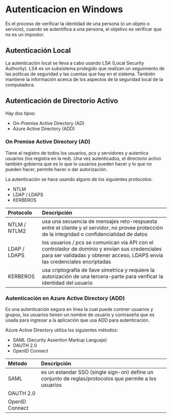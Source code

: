 # Autenticacion en Windows

Es el proceso de verificar la identidad de una persona (o un objeto o servicio), cuando se autentifica a una persona, el objetivo es verificar que no es un impostor.

## Autenticación Local
La autenticación local se lleva a cabo usando LSA (Local Security Authority). LSA es un subsistema protegido que realizan un seguimiento de las polítcas de seguridad y las cuentas que hay en el sistema. También mantiene la información acerca de los aspectos de la seguridad local de la computadora.

## Autenticación de Directorio Activo
Hay dos tipos:
- On-Premise Active Directory (AD)
- Azure Active Directory (ADD)

### On Premise Active Directory (AD)

Tiene el registro de todos los usuarios, pcs y servidores y autentica usuarios (los registra en la red). Una vez autenticados, el directorio activo también gobierna que es lo que lo usuarios pueden hacer y lo que no pueden hacer, permite hacer o dar autorización.

La autenticación se hace usando alguno de los siguientes protocolos:
- NTLM
- LDAP / LDAPS
- KERBEROS

|Protocolo       |Descripción
|:--------------|:-------------------
| NTLM / NTLM2  | usa una secuencia de mensajes reto-respuesta entre el cliente y el servidor, no provee protección de la integridad o confidencialidad de datos
| LDAP / LDAPS  | los usuarios / pcs se comunican via API con el controlador de dominio y envian sus credenciales para ser validadas y obtener acceso, LDAPS envia las credenciales encriptadas
| KERBEROS      | usa criptografía de llave simetrica y requiere la autorización de una tercera-parte para verificar la identidad del usuario

### Autenticación en Azure Active Directory (ADD)
Es una autenticación segura en línea la cual puede contner usuarios y grupos, los usuarios tienen un nombre de usuario y contraseña que es usada para ingresar a la aplicación que usa ADD para autenticación.

Azure Active Directory utiliza los siguientes métodos:
- SAML (Security Assertion Markup Languaje)
- OAUTH 2.0
- OpenID Connect

|Método         |Descripción
|:--------------|:-------------------
| SAML          | es un estandar SSO (single sign-on) define un conjunto de reglas/protocolos que permite a los usuarios
| OAUTH 2.0     |
| OpenID Connect|